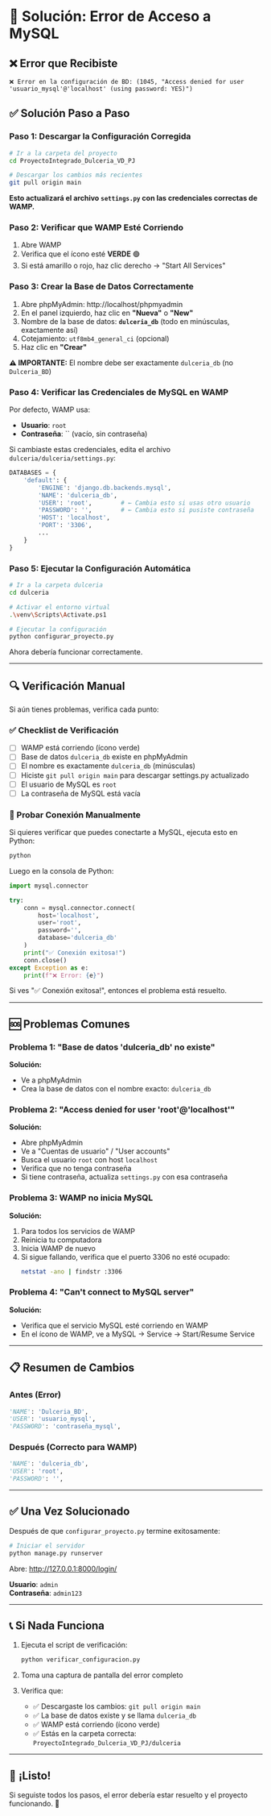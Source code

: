 # 🔧 Solución: Error de Acceso a MySQL

## ❌ Error que Recibiste

```
❌ Error en la configuración de BD: (1045, "Access denied for user 'usuario_mysql'@'localhost' (using password: YES)")
```

## ✅ Solución Paso a Paso

### Paso 1: Descargar la Configuración Corregida

```bash
# Ir a la carpeta del proyecto
cd ProyectoIntegrado_Dulceria_VD_PJ

# Descargar los cambios más recientes
git pull origin main
```

**Esto actualizará el archivo `settings.py` con las credenciales correctas de WAMP.**

### Paso 2: Verificar que WAMP Esté Corriendo

1. Abre WAMP
2. Verifica que el ícono esté **VERDE** 🟢
3. Si está amarillo o rojo, haz clic derecho → "Start All Services"

### Paso 3: Crear la Base de Datos Correctamente

1. Abre phpMyAdmin: http://localhost/phpmyadmin
2. En el panel izquierdo, haz clic en **"Nueva"** o **"New"**
3. Nombre de la base de datos: **`dulceria_db`** (todo en minúsculas, exactamente así)
4. Cotejamiento: `utf8mb4_general_ci` (opcional)
5. Haz clic en **"Crear"**

**⚠️ IMPORTANTE:** El nombre debe ser exactamente `dulceria_db` (no `Dulceria_BD`)

### Paso 4: Verificar las Credenciales de MySQL en WAMP

Por defecto, WAMP usa:
- **Usuario**: `root`
- **Contraseña**: `` (vacío, sin contraseña)

Si cambiaste estas credenciales, edita el archivo `dulceria/dulceria/settings.py`:

```python
DATABASES = {
    'default': {
        'ENGINE': 'django.db.backends.mysql',
        'NAME': 'dulceria_db',
        'USER': 'root',        # ← Cambia esto si usas otro usuario
        'PASSWORD': '',        # ← Cambia esto si pusiste contraseña
        'HOST': 'localhost',
        'PORT': '3306',
        ...
    }
}
```

### Paso 5: Ejecutar la Configuración Automática

```bash
# Ir a la carpeta dulceria
cd dulceria

# Activar el entorno virtual
.\venv\Scripts\Activate.ps1

# Ejecutar la configuración
python configurar_proyecto.py
```

Ahora debería funcionar correctamente.

---

## 🔍 Verificación Manual

Si aún tienes problemas, verifica cada punto:

### ✅ Checklist de Verificación

- [ ] WAMP está corriendo (ícono verde)
- [ ] Base de datos `dulceria_db` existe en phpMyAdmin
- [ ] El nombre es exactamente `dulceria_db` (minúsculas)
- [ ] Hiciste `git pull origin main` para descargar settings.py actualizado
- [ ] El usuario de MySQL es `root`
- [ ] La contraseña de MySQL está vacía

### 🧪 Probar Conexión Manualmente

Si quieres verificar que puedes conectarte a MySQL, ejecuta esto en Python:

```bash
python
```

Luego en la consola de Python:

```python
import mysql.connector

try:
    conn = mysql.connector.connect(
        host='localhost',
        user='root',
        password='',
        database='dulceria_db'
    )
    print("✅ Conexión exitosa!")
    conn.close()
except Exception as e:
    print(f"❌ Error: {e}")
```

Si ves "✅ Conexión exitosa!", entonces el problema está resuelto.

---

## 🆘 Problemas Comunes

### Problema 1: "Base de datos 'dulceria_db' no existe"

**Solución:**
- Ve a phpMyAdmin
- Crea la base de datos con el nombre exacto: `dulceria_db`

### Problema 2: "Access denied for user 'root'@'localhost'"

**Solución:**
- Abre phpMyAdmin
- Ve a "Cuentas de usuario" / "User accounts"
- Busca el usuario `root` con host `localhost`
- Verifica que no tenga contraseña
- Si tiene contraseña, actualiza `settings.py` con esa contraseña

### Problema 3: WAMP no inicia MySQL

**Solución:**
1. Para todos los servicios de WAMP
2. Reinicia tu computadora
3. Inicia WAMP de nuevo
4. Si sigue fallando, verifica que el puerto 3306 no esté ocupado:
   ```bash
   netstat -ano | findstr :3306
   ```

### Problema 4: "Can't connect to MySQL server"

**Solución:**
- Verifica que el servicio MySQL esté corriendo en WAMP
- En el ícono de WAMP, ve a MySQL → Service → Start/Resume Service

---

## 📋 Resumen de Cambios

### Antes (Error)
```python
'NAME': 'Dulceria_BD',
'USER': 'usuario_mysql',
'PASSWORD': 'contraseña_mysql',
```

### Después (Correcto para WAMP)
```python
'NAME': 'dulceria_db',
'USER': 'root',
'PASSWORD': '',
```

---

## ✅ Una Vez Solucionado

Después de que `configurar_proyecto.py` termine exitosamente:

```bash
# Iniciar el servidor
python manage.py runserver
```

Abre: http://127.0.0.1:8000/login/

**Usuario**: `admin`  
**Contraseña**: `admin123`

---

## 📞 Si Nada Funciona

1. Ejecuta el script de verificación:
   ```bash
   python verificar_configuracion.py
   ```

2. Toma una captura de pantalla del error completo

3. Verifica que:
   - ✅ Descargaste los cambios: `git pull origin main`
   - ✅ La base de datos existe y se llama `dulceria_db`
   - ✅ WAMP está corriendo (ícono verde)
   - ✅ Estás en la carpeta correcta: `ProyectoIntegrado_Dulceria_VD_PJ/dulceria`

---

## 🎉 ¡Listo!

Si seguiste todos los pasos, el error debería estar resuelto y el proyecto funcionando. 🚀

